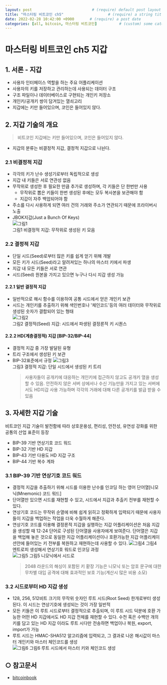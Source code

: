 ```yaml
---
layout: post                           # (require) default post layout
title: "마스터링 비트코인 ch5"                    # (require) a string title
date: 2022-02-28 10:42:00 +0900       # (require) a post date
categories: [all, bitcoin, 마스터링 비트코인]          # (custom) some categories, but makesure these categories already exists inside path of `category/`
---
```


# 마스터링 비트코인 ch5 지갑

## 1. 서론 - 지갑
* 사용자 인터페이스 역할을 하는 주요 어플리케이션
* 사용자의 키를 저장하고 관리하는데 사용되는 데이터 구조
* 구조 파일이나 데이터베이스로 구현되는 개인키 저장소
* 개인키/공개키 쌍이 담겨있는 열쇠고리
* 지갑에는 키만 들어있으며, 코인은 들어있지 않다.

## 2. 지갑 기술의 개요
> 비트코인 지갑에는 키만 들어있으며, 코인은 들어있지 않다.  

* 지갑의 분류는 비결정적 지갑, 결정적 지갑으로 나뉜다.  

### 2.1 비결정적 지갑
* 각각의 키가 난수 생성기로부터 독립적으로 생성
* 지갑 내 키들은 서로 연관성 없음
* 무작위로 생성한 후 필요한 만큼 추가로 생성하며, 각 키들은 단 한번만 사용
  - 무작위로 뽑은 키들이 한번 생성된 후에는 모두 복사본을 보관해야 함
  - 지갑이 자주 백업되어야 함
* 주소를 다시 사용하게 되면 여러 건의 거래와 주소가 연관되기 때문에 프라이버시 노출  
* JBOK지갑(Just a Bunch Of Keys)  
![그림1](https://raw.githubusercontent.com/hanscom95/hanscom95.github.io/master/static/img/_posts/bitcoinbook_ch5_1.png)  
그림1 비결정적 지갑: 무작위로 생성된 키 모음
  
### 2.2 결정적 지갑
* 단일 시드(Seed)로부터 많은 키를 쉽게 얻기 위해 개발
* 모든 키가 시드(Seed)라고 알려져있는 하나의 마스터 키에서 파생
* 지갑 내 모든 키들은 서로 연관 
* 시드(Seed) 원본을 가지고 있으면 누구나 다시 지갑 생성 가능

#### 2.2.1 일반 결정적 지갑
* 일반적으로 해시 함수를 이용하여 공통 시드에서 얻은 개인키 보관
* 시드는 개인키를 추출하기 위해 색인번호나 '체인코드'등의 여러 데이터와 무작위로 생성된 숫자가 결합되어 있는 형태  
![그림2](https://raw.githubusercontent.com/hanscom95/hanscom95.github.io/master/static/img/_posts/bitcoinbook_ch5_2.png)  
그림2 결정적(Seed) 지갑: 시드에서 파생된 결정론적 키 시퀀스
  
#### 2.2.2 HD(계층결정적) 지갑 [BIP-32/BIP-44]
* 결정적 지갑 중 가장 발달된 유형
* 트리 구조에서 생성된 키 보관
* BIP-32표준에서 규정
![그림3](https://raw.githubusercontent.com/hanscom95/hanscom95.github.io/master/static/img/_posts/bitcoinbook_ch5_3.png)  
그림3 결정적 지갑: 단일 시드에서 생성된 키 트리
  > 사용자들이 공개키에 대응하는 개인키에 접근하지 않고도 공개키 열을 생성할 수 있음. 안전하지 않은 서버 상에서나 수신 기능만을 가지고 있는 서버에서도 HD지갑 사용 가능하며 각각의 거래에 대해 다른 공개키를 발급 받을 수 있음

## 3. 자세한 지갑 기술
비트코인 지갑 기술이 발전함에 따라 상호운용성, 편리성, 안전성, 유연성 강화를 위한 공통의 산업 표준이 등장 
* BIP-39 기반 연상기호 코드 워드
* BIP-32 기반 HD 지갑
* BIP-43 기반 다용도 HD 지갑 구조
* BIP-44 기반 복수 계좌

### 3.1 BIP-39 기반 연상기호 코드 워드
* 결정적 지갑을 추출하기 위해 시드를 이용한 난수를 인코딩 하는 영어 단어열[니모닉(Mnemonic) 코드 워드]
* 단어열만 있으면 시드를 재현할 수 있고, 시드에서 지갑과 추출키 전부를 재현할 수 있다.
* 연상기호 코드는 무작위 순열에 비해 쉽게 읽히고 정확하게 입력되기 때문에 사용자들이 지갑을 백업하는 작업을 더욱 수월하게 해준다.
* 연상기호 코드를 이용해 결정론적 지갑을 실행하는 지갑 어플리케이션은 처음 지갑을 생성할 때 12-24 단어로 구성된 단어열을 사용자에게 보여준다. 단어열은 지갑을 백업해 놓은 것으로 동일한 지갑 어플리케이션이나 호환가능한 지갑 어플리케이션안에 들어있는 키 전부를 복원하고 재현하는데 사용할 수 있다.
![그림4](https://raw.githubusercontent.com/hanscom95/hanscom95.github.io/master/static/img/_posts/bitcoinbook_ch5_4.png)
그림4 엔트로피 생성해서 연상기호 워드로 인코딩 과정  
![그림5](https://raw.githubusercontent.com/hanscom95/hanscom95.github.io/master/static/img/_posts/bitcoinbook_ch5_5.png)
그림5 니모닉에서 시드로
    > 2048 라운드의 해싱이 포함된 키 홛장 기능은 니모닉 또는 암호 문구에 대한 무차별 대입 공격에 대해 효과적인 보호 기능(계산시 많은 비용 소모)  

### 3.2 시드로부터 HD 지갑 생성
* 128, 256, 512비트 크기의 무작위 숫자인 루트 시드(Root Seed) 한개로부터 생성된다. 이 시드는 연상기호에 생성되는 것이 가장 일반적
* 모든 키들은 이 루트 시드로부터 결정적으로 추출되며, 이 루트 시드 덕분에 호환 가능한 어떤 HD 지갑에서도 HD 지갑 전체를 재현할 수 있다. 수천 혹은 수백만 개의 키를 담고 있는 HD 지갑 이라도 루트 시다만 전송하면 백업이나 복원, export, import가 가능
* 루트 시드는 HMAC-SHA512 알고리즘에 입력되고, 그 결과로 나온 해시값이 마스터 개인키와 마스터 체인코드를 생성  
![그림6](https://raw.githubusercontent.com/hanscom95/hanscom95.github.io/master/static/img/_posts/bitcoinbook_ch5_5.png)
그림6 루트 시드에서 마스터 키와 체인코드 생성

## ○ 참고문서
* [bitcoinbook](http://https://github.com/bitcoinbook/bitcoinbook/blob/develop/ch05.asciidoc)